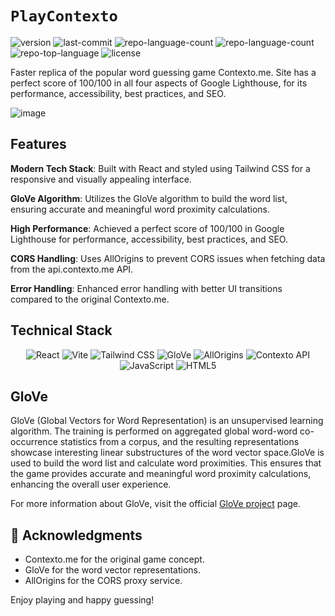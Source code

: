 # `PlayContexto`

<p align="left">
    <img src="https://img.shields.io/badge/version-v.1.0-blue" alt="version" >
	<img src="https://img.shields.io/github/last-commit/avi4h/playcontexto?logo=git" alt="last-commit">
	<img src="https://img.shields.io/github/languages/count/avi4h/playcontexto?logo=googletagmanager" alt="repo-language-count">
    <img src="https://img.shields.io/github/issues-raw/avi4h/playcontexto?logo=github" alt="repo-language-count">
	<img src="https://img.shields.io/github/languages/top/avi4h/playcontexto?logo=javascript" alt="repo-top-language">
	<img src="https://img.shields.io/github/license/avi4h/playcontexto?logo=opensourceinitiative" alt="license">
</p>


Faster replica of the popular word guessing game Contexto.me. Site has a perfect score of 100/100 in all four aspects of Google Lighthouse, for its performance, accessibility, best practices, and SEO.

![image](https://github.com/user-attachments/assets/4e2887c8-1165-4712-808f-4df458f40f59)

## Features

**Modern Tech Stack**: Built with React and styled using Tailwind CSS for a responsive and visually appealing interface.

**GloVe Algorithm**: Utilizes the GloVe algorithm to build the word list, ensuring accurate and meaningful word proximity calculations.

**High Performance**: Achieved a perfect score of 100/100 in Google Lighthouse for performance, accessibility, best practices, and SEO.

**CORS Handling**: Uses AllOrigins to prevent CORS issues when fetching data from the api.contexto.me API.

**Error Handling**: Enhanced error handling with better UI transitions compared to the original Contexto.me.

## Technical Stack

<p align="center"> 
    <img src="https://img.shields.io/badge/React-61DAFB.svg?style=flat&logo=React&logoColor=black" alt="React"> 
    <img src="https://img.shields.io/badge/Vite-646CFF.svg?style=flat&logo=Vite&logoColor=white" alt="Vite"> 
    <img src="https://img.shields.io/badge/Tailwind%20CSS-38B2AC.svg?style=flat&logo=Tailwind%20CSS&logoColor=white" alt="Tailwind CSS">
    <img src="https://img.shields.io/badge/GloVe-9463C6?style=flat&logo=Akamai&logoColor=white" alt="GloVe"> 
    <img src="https://img.shields.io/badge/allOrigin-5CDFCB?style=flat&logo=origin&logoColor=white" alt="AllOrigins"> 
    <img src="https://img.shields.io/badge/Contexto%20API-F4EDE2?style=flat&logo=serverless&logoColor=black" alt="Contexto API">
    <img src="https://img.shields.io/badge/JavaScript-F7DF1E.svg?style=flat&logo=JavaScript&logoColor=black" alt="JavaScript"> 
    <img src="https://img.shields.io/badge/HTML5-E34F26.svg?style=flat&logo=HTML5&logoColor=white" alt="HTML5"> 
</p>

## GloVe

GloVe (Global Vectors for Word Representation) is an unsupervised learning algorithm. The training is performed on aggregated global word-word co-occurrence statistics from a corpus, and the resulting representations showcase interesting linear substructures of the word vector space.GloVe is used to build the word list and calculate word proximities. This ensures that the game provides accurate and meaningful word proximity calculations, enhancing the overall user experience.

For more information about GloVe, visit the official [GloVe project](https://nlp.stanford.edu/projects/glove/) page.

## 🙌 Acknowledgments

- Contexto.me for the original game concept.
- GloVe for the word vector representations.
- AllOrigins for the CORS proxy service.

Enjoy playing and happy guessing!                     






